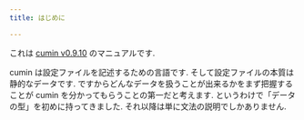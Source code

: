 ```yaml
---
title: はじめに

---
```


これは [cumin v0.9.10](https://crates.io/crates/cumin/0.9.10) のマニュアルです.

cumin は設定ファイルを記述するための言語です.  そして設定ファイルの本質は静的なデータです.
ですからどんなデータを扱うことが出来るかをまず把握することが cumin を分かってもらうことの第一だと考えます.  というわけで「データの型」を初めに持ってきました.  それ以降は単に文法の説明でしかありません.
